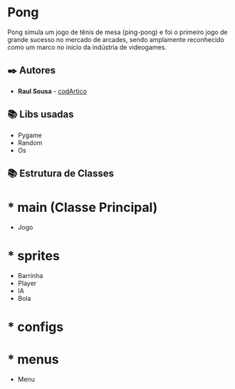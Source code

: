 # Pong

Pong simula um jogo de tênis de mesa (ping-pong) e foi o primeiro jogo de grande sucesso no mercado de arcades, sendo amplamente reconhecido como um marco no início da indústria de videogames.

## ✒️ Autores

* **Raul Sousa** - [codArtico](https://github.com/codArtico)

## 📚 Libs usadas

* Pygame
* Random
* Os

## 📚 Estrutura de Classes

# * main (Classe Principal)
  * Jogo
# * sprites
  * Barrinha
  * Player
  * IA
  * Bola
# * configs
# * menus
  * Menu
